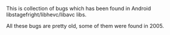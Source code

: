 
This is collection of bugs which has been found in Android libstagefright/libhevc/libavc libs.

All these bugs are pretty old, some of them were found in 2005.

